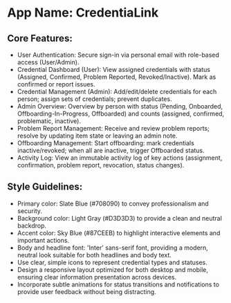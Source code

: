# **App Name**: CredentiaLink

## Core Features:

- User Authentication: Secure sign-in via personal email with role-based access (User/Admin).
- Credential Dashboard (User): View assigned credentials with status (Assigned, Confirmed, Problem Reported, Revoked/Inactive). Mark as confirmed or report issues.
- Credential Management (Admin): Add/edit/delete credentials for each person; assign sets of credentials; prevent duplicates.
- Admin Overview: Overview by person with status (Pending, Onboarded, Offboarding-In-Progress, Offboarded) and counts (assigned, confirmed, problematic, inactive).
- Problem Report Management: Receive and review problem reports; resolve by updating item state or leaving an admin note.
- Offboarding Management: Start offboarding: mark credentials inactive/revoked; when all are inactive, trigger Offboarded status.
- Activity Log: View an immutable activity log of key actions (assignment, confirmation, problem report, revocation, status changes).

## Style Guidelines:

- Primary color: Slate Blue (#708090) to convey professionalism and security.
- Background color: Light Gray (#D3D3D3) to provide a clean and neutral backdrop.
- Accent color: Sky Blue (#87CEEB) to highlight interactive elements and important actions.
- Body and headline font: 'Inter' sans-serif font, providing a modern, neutral look suitable for both headlines and body text.
- Use clear, simple icons to represent credential types and statuses.
- Design a responsive layout optimized for both desktop and mobile, ensuring clear information presentation across devices.
- Incorporate subtle animations for status transitions and notifications to provide user feedback without being distracting.